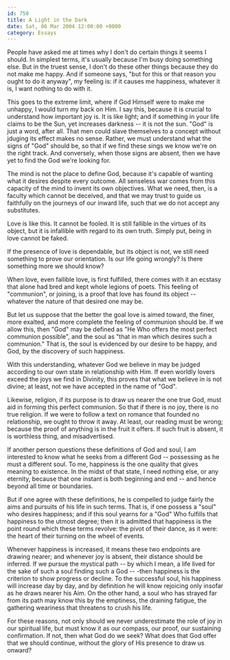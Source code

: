 ```yaml
---
id: 750
title: A Light in the Dark
date: Sat, 06 Mar 2004 12:00:00 +0000
category: Essays
---
```


People have asked me at times why I don't do certain things it seems I
should.  In simplest terms, it's usually because I'm busy doing
something else.  But in the truest sense, I don't do these other things
because they do not make me happy.  And if someone says, "but for this
or that reason you ought to do it anyway", my feeling is: if it causes
me happiness, whatever it is, I want nothing to do with it.

This goes to the extreme limit, where if God Himself were to make me
unhappy, I would turn my back on Him.  I say this, because it is crucial
to understand how important joy is.  It is like light; and if something
in your life claims to be the Sun, yet increases darkness -- it is not
the sun.  "God" is just a word, after all.  That men could slave
themselves to a concept without jduging its effect makes no sense.
Rather, we must understand what the signs of "God" should be, so that if
we find these sings we know we're on the right track.  And conversely,
when those signs are absent, then we have yet to find the God we're
looking for.

The mind is not the place to define God, because it's capable of wanting
what it desires despite every outcome.  All senseless war comes from
this capacity of the mind to invent its own objectives.  What we need,
then, is a faculty which cannot be deceived, and that we may trust to
guide us faithfully on the journeys of our inward life, such that we do
not accept any substitutes.

Love is like this.  It cannot be fooled.  It is still fallible in the
virtues of its object, but it is infallible with regard to its own
truth.  Simply put, being in love cannot be faked.

If the presence of love is dependable, but its object is not, we still
need something to prove our orientation.  Is our life going wrongly?  Is
there something more we should know?

When love, even fallible love, is first fulfilled, there comes with it
an ecstasy that alone had bred and kept whole legions of poets.  This
feeling of "communion", or joining, is a proof that love has found its
object -- whatever the nature of that desired one may be.

But let us suppose that the better the goal love is aimed toward, the
finer, more exalted, and more complete the feeling of communion should
be.  If we allow this, then "God" may be defined as "He Who offers the
most perfect communion possible", and the soul as "that in man which
desires such a communion."  That is, the soul is evidenced by our desire
to be happy, and God, by the discovery of such happiness.

With this understanding, whatever God we believe in may be judged
according to our own state in relationship with Him.  If even worldly
lovers exceed the joys we find in Divinity, this proves that what we
believe in is not divine; at least, not we have accepted in the name of
"God".

Likewise, religion, if its purpose is to draw us nearer the one true
God, must aid in forming this perfect communion.  So that if there is no
joy, there is no true religion.  If we were to follow a text on romance
that founded no relationship, we ought to throw it away.  At least, our
reading must be wrong; because the proof of anything is in the fruit it
offers.  If such fruit is absent, it is worthless thing, and
misadvertised.

If another person questions these definitions of God and soul, I am
interested to know what he seeks from a different God -- possessing as
he must a different soul.  To me, happiness is the one quality that
gives meaning to existence.  In the midst of that state, I need nothing
else, or any eternity, because that one instant is both beginning and
end -- and hence beyond all time or boundaries.

But if one agree with these definitions, he is compelled to judge fairly
the aims and pursuits of his life in such terms.  That is, if one
possess a "soul" who desires happiness; and if this soul yearns for a
"God" Who fulfills that happiness to the utmost degree; then it is
admitted that happiness is the point round which these terms revolve:
the pivot of their dance, as it were: the heart of their turning on the
wheel of events.

Whenever happiness is increased, it means these two endpoints are
drawing nearer; and whenever joy is absent, their distance should be
inferred.  If we pursue the mystical path -- by which I mean, a life
lived for the sake of such a soul finding such a God -- -then happiness
is the criterion to show progress or decline.  To the successful soul,
his happiness will increase day by day, and by definition he will know
rejoicing only insofar as he draws nearer his Aim.  On the other hand, a
soul who has strayed far from its path may know this by the emptiness,
the draining fatigue, the gathering weariness that threatens to crush
his life.

For these reasons, not only should we never underestimate the role of
joy in our spiritual life, but must know it as our compass, our proof,
our sustaining confirmation.  If not, then what God do we seek?  What
does that God offer that we should continue, without the glory of His
presence to draw us onward?


